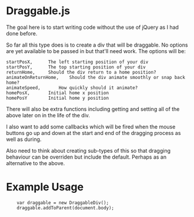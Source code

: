 # Draggable.js

The goal here is to start writing code without the use of jQuery as I had done before.

So far all this type does is to create a div that will be draggable. No options are yet available to be passed in but that'll need work. The options will be:

```
startPosX,		The left starting position of your div
startPosY,		The top starting position of your div
returnHome,		Should the div return to a home position?
animateOnReturnHome,	Should the div animate smoothly or snap back home?
animateSpeed,		How quickly should it animate?
homePosX,		Initial home x position
homePosY		Initial home y position
```

There will also be extra functions including getting and setting all of the above later on in the life of the div.

I also want to add some callbacks which will be fired when the mouse buttons go up and down at the start and end of the dragging process as well as during.

Also need to think about creating sub-types of this so that dragging behaviour can be overriden but include the default. Perhaps as an alternative to the above.

# Example Usage
```
    var draggable = new DraggableDiv();
    draggable.addToParent(document.body);
```